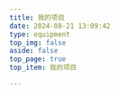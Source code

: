 ```yaml
---
title: 我的项目
date: 2024-08-21 13:09:42
type: equipment
top_img: false
aside: false
top_page: true
top_item: 我的项目

---
```


